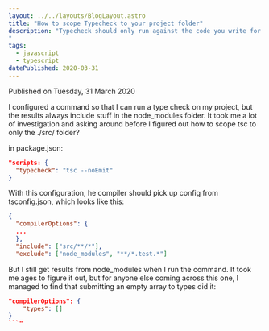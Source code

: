 ```yaml
---
layout: ../../layouts/BlogLayout.astro
title: "How to scope Typecheck to your project folder"
description: "Typecheck should only run against the code you write for your project, but I found it's not that obvious to configure that...
"
tags: 
  - javascript
  - typescript
datePublished: 2020-03-31
---
```

Published on Tuesday, 31 March 2020

I configured a command so that I can run a type check on my project, but the results always include stuff in the node\_modules folder. It took me a lot of investigation and asking around before I figured out how to scope tsc to only the ./src/ folder?

in package.json:

```json
"scripts: {
  "typecheck": "tsc --noEmit"
}
```

With this configuration, he compiler should pick up config from tsconfig.json, which looks like this:

```json
{
  "compilerOptions": {
  ...
  },
  "include": ["src/**/*"],
  "exclude": ["node_modules", "**/*.test.*"]
```

But I still get results from node\_modules when I run the command. It took me ages to figure it out, but for anyone else coming across this one, I managed to find that submitting an empty array to types did it:

```json
"compilerOptions": {
    "types": []
}
```"